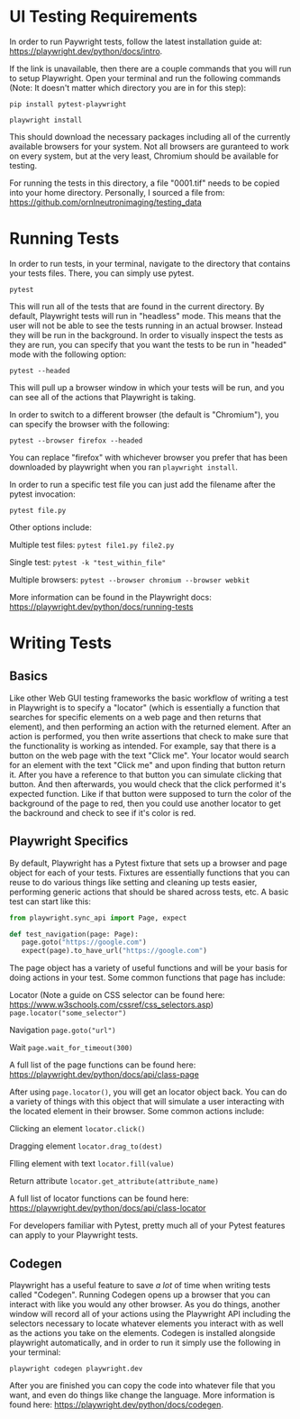 # UI Testing Requirements
In order to run Paywright tests, follow the latest installation guide at: https://playwright.dev/python/docs/intro.

If the link is unavailable, then there are a couple commands that you will run to setup Playwright. Open your terminal and run the following commands (Note: It doesn't matter which directory you are in for this step):

`pip install pytest-playwright`

`playwright install`

This should download the necessary packages including all of the currently available browsers for your system. Not all browsers are guranteed to work on every system, but at the very least, Chromium should be available for testing.

For running the tests in this directory, a file "0001.tif" needs to be copied into your home directory. Personally, I sourced a file from: https://github.com/ornlneutronimaging/testing_data

# Running Tests
In order to run tests, in your terminal, navigate to the directory that contains your tests files. There, you can simply use pytest.

`pytest`

This will run all of the tests that are found in the current directory. By default, Playwright tests will run in "headless" mode. This means that the user will not be able to see the tests running in an actual browser. Instead they will be run in the background. In order to visually inspect the tests as they are run, you can specify that you want the tests to be run in "headed" mode with the following option:

`pytest --headed`

This will pull up a browser window in which your tests will be run, and you can see all of the actions that Playwright is taking.

In order to switch to a different browser (the default is "Chromium"), you can specify the browser with the following:

`pytest --browser firefox --headed`

You can replace "firefox" with whichever browser you prefer that has been downloaded by playwright when you ran `playwright install`.

In order to run a specific test file you can just add the filename after the pytest invocation:

`pytest file.py`

Other options include:

Multiple test files:
`pytest file1.py file2.py`

Single test:
`pytest -k "test_within_file"`

Multiple browsers:
`pytest --browser chromium --browser webkit`

More information can be found in the Playwright docs: https://playwright.dev/python/docs/running-tests

# Writing Tests
## Basics
Like other Web GUI testing frameworks the basic workflow of writing a test in Playwright is to specify a "locator" (which is essentially a function that searches for specific elements on a web page and then returns that element), and then performing an action with the returned element. After an action is performed, you then write assertions that check to make sure that the functionality is working as intended. For example, say that there is a button on the web page with the text "Click me". Your locator would search for an element with the text "Click me" and upon finding that button return it. After you have a reference to that button you can simulate clicking that button. And then afterwards, you would check that the click performed it's expected function. Like if that button were supposed to turn the color of the background of the page to red, then you could use another locator to get the backround and check to see if it's color is red.

## Playwright Specifics
By default, Playwright has a Pytest fixture that sets up a browser and page object for each of your tests. Fixtures are essentially functions that you can reuse to do various things like setting and cleaning up tests easier, performing generic actions that should be shared across tests, etc. A basic test can start like this:

```python
from playwright.sync_api import Page, expect

def test_navigation(page: Page):
   page.goto("https://google.com")
   expect(page).to_have_url("https://google.com")

```

The page object has a variety of useful functions and will be your basis for doing actions in your test. Some common functions that page has include:

Locator (Note a guide on CSS selector can be found here: https://www.w3schools.com/cssref/css_selectors.asp)
`page.locator("some_selector")`

Navigation
`page.goto("url")`

Wait
`page.wait_for_timeout(300)`

A full list of the page functions can be found here: https://playwright.dev/python/docs/api/class-page

After using `page.locator()`, you will get an locator object back. You can do a variety of things with this object that will simulate a user interacting with the located element in their browser. Some common actions include:

Clicking an element
`locator.click()`

Dragging element
`locator.drag_to(dest)`

Flling element with text
`locator.fill(value)`

Return attribute
`locator.get_attribute(attribute_name)`

A full list of locator functions can be found here: https://playwright.dev/python/docs/api/class-locator

For developers familiar with Pytest, pretty much all of your Pytest features can apply to your Playwright tests.

## Codegen

Playwright has a useful feature to save *a lot* of time when writing tests called "Codegen". Running Codegen opens up a browser that you can interact with like you would any other browser. As you do things, another window will record all of your actions using the Playwright API including the selectors necessary to locate whatever elements you interact with as well as the actions you take on the elements. Codegen is installed alongside playwright automatically, and in order to run it simply use the following in your terminal:

`playwright codegen playwright.dev`

After you are finished you can copy the code into whatever file that you want, and even do things like change the language. More information is found here: https://playwright.dev/python/docs/codegen.
